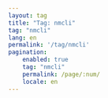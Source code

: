 ```yaml
---
layout: tag
title: "Tag: nmcli"
tag: "nmcli"
lang: en
permalink: '/tag/nmcli'
pagination:
    enabled: true
    tag: "nmcli"
    permalink: /page/:num/
    locale: en
---
```

